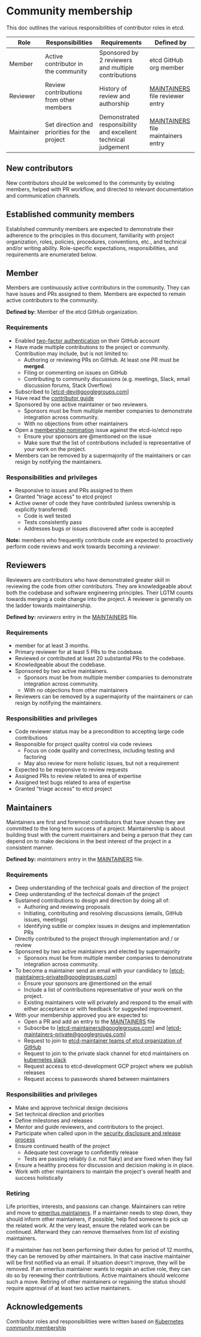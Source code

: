 # Community membership

This doc outlines the various responsibilities of contributor roles in etcd. 

| Role       | Responsibilities                             | Requirements                                                  | Defined by                           |
|------------|----------------------------------------------|---------------------------------------------------------------|--------------------------------------|
| Member     | Active contributor in the community          | Sponsored by 2 reviewers and multiple contributions           | etcd GitHub org member               |
| Reviewer   | Review contributions from other members      | History of review and authorship                              | [MAINTAINERS] file reviewer entry    |
| Maintainer | Set direction and priorities for the project | Demonstrated responsibility and excellent technical judgement | [MAINTAINERS] file maintainers entry |

## New contributors

New contributors should be welcomed to the community by existing members,
helped with PR workflow, and directed to relevant documentation and
communication channels.

## Established community members

Established community members are expected to demonstrate their adherence to the
principles in this document, familiarity with project organization, roles,
policies, procedures, conventions, etc., and technical and/or writing ability.
Role-specific expectations, responsibilities, and requirements are enumerated
below.

## Member

Members are continuously active contributors in the community.  They can have
issues and PRs assigned to them. Members are expected to remain active 
contributors to the community.

**Defined by:** Member of the etcd GitHub organization.

### Requirements

- Enabled [two-factor authentication] on their GitHub account
- Have made multiple contributions to the project or community.  Contribution may include, but is not limited to:
    - Authoring or reviewing PRs on GitHub. At least one PR must be **merged**.
    - Filing or commenting on issues on GitHub
    - Contributing to community discussions (e.g. meetings, Slack, email discussion
      forums, Stack Overflow)
- Subscribed to [etcd-dev@googlegroups.com]
- Have read the [contributor guide]
- Sponsored by one active maintainer or two reviewers.
    - Sponsors must be from multiple member companies to demonstrate integration across community.
    - With no objections from other maintainers
- Open a [membership nomination] issue against the etcd-io/etcd repo
    - Ensure your sponsors are @mentioned on the issue
    - Make sure that the list of contributions included is representative of your work on the project.
- Members can be removed by a supermajority of the maintainers or can resign by notifying
  the maintainers.

### Responsibilities and privileges

- Responsive to issues and PRs assigned to them
- Granted "triage access" to etcd project
- Active owner of code they have contributed (unless ownership is explicitly transferred)
    - Code is well tested
    - Tests consistently pass
    - Addresses bugs or issues discovered after code is accepted

**Note:** members who frequently contribute code are expected to proactively
perform code reviews and work towards becoming a *reviewer*.

## Reviewers

Reviewers are contributors who have demonstrated greater skill in
reviewing the code from other contributors. They are knowledgeable about both 
the codebase and software engineering principles. Their LGTM counts towards
merging a code change into the project. A reviewer is generally on the ladder towards
maintainership. 

**Defined by:** *reviewers* entry in the [MAINTAINERS] file.

### Requirements

- member for at least 3 months.
- Primary reviewer for at least 5 PRs to the codebase.
- Reviewed or contributed at least 20 substantial PRs to the codebase.
- Knowledgeable about the codebase.
- Sponsored by two active maintainers.
    - Sponsors must be from multiple member companies to demonstrate integration across community.
    - With no objections from other maintainers
- Reviewers can be removed by a supermajority of the maintainers or can resign by notifying
  the maintainers.

### Responsibilities and privileges

- Code reviewer status may be a precondition to accepting large code contributions
- Responsible for project quality control via code reviews
    - Focus on code quality and correctness, including testing and factoring
    - May also review for more holistic issues, but not a requirement
- Expected to be responsive to review requests
- Assigned PRs to review related to area of expertise
- Assigned test bugs related to area of expertise
- Granted "triage access" to etcd project

## Maintainers

Maintainers are first and foremost contributors that have shown they
are committed to the long term success of a project. Maintainership is about building
trust with the current maintainers and being a person that they can
depend on to make decisions in the best interest of the project in a consistent manner.

**Defined by:** *maintainers* entry in the [MAINTAINERS] file.

### Requirements

- Deep understanding of the technical goals and direction of the project
- Deep understanding of the technical domain of the project
- Sustained contributions to design and direction by doing all of:
    - Authoring and reviewing proposals
    - Initiating, contributing and resolving discussions (emails, GitHub issues, meetings)
    - Identifying subtle or complex issues in designs and implementation PRs
- Directly contributed to the project through implementation and / or review
- Sponsored by two active maintainers and elected by supermajority
    - Sponsors must be from multiple member companies to demonstrate integration across community.
- To become a maintainer send an email with your candidacy to [etcd-maintainers-private@googlegroups.com]
    - Ensure your sponsors are @mentioned on the email
    - Include a list of contributions representative of your work on the project.
    - Existing maintainers vote will privately and respond to the email with either acceptance or with feedback for suggested improvement.
- With your membership approved you are expected to:
  - Open a PR and add an entry to the [MAINTAINERS] file
  - Subscribe to [etcd-maintainers@googlegroups.com] and [etcd-maintainers-private@googlegroups.com]
  - Request to join to [etcd-maintainer teams of etcd organization of GitHub](https://github.com/orgs/etcd-io/teams/maintainers-etcd)
  - Request to join to the private slack channel for etcd maintainers on [kubernetes slack](http://slack.kubernetes.io/)
  - Request access to etcd-development GCP project where we publish releases
  - Request access to passwords shared between maintainers

### Responsibilities and privileges

- Make and approve technical design decisions
- Set technical direction and priorities
- Define milestones and releases
- Mentor and guide reviewers, and contributors to the project.
- Participate when called upon in the [security disclosure and release process]
- Ensure continued health of the project
    - Adequate test coverage to confidently release
    - Tests are passing reliably (i.e. not flaky) and are fixed when they fail
- Ensure a healthy process for discussion and decision making is in place.
- Work with other maintainers to maintain the project's overall health and success holistically

### Retiring

Life priorities, interests, and passions can change. Maintainers can retire and
move to [emeritus maintainers]. If a maintainer needs to step down, they should
inform other maintainers, if possible, help find someone to pick up the related
work. At the very least, ensure the related work can be continued. Afterward
they can remove themselves from list of existing maintainers.

If a maintainer has not been performing their duties for period of 12 months,
they can be removed by other maintainers. In that case inactive maintainer will
be first notified via an email. If situation doesn't improve, they will be
removed. If an emeritus maintainer wants to regain an active role, they can do
so by renewing their contributions. Active maintainers should welcome such a move.
Retiring of other maintainers or regaining the status should require approval
of at least two active maintainers.

## Acknowledgements

Contributor roles and responsibilities were written based on [Kubernetes community membership]

[MAINTAINERS]: /MAINTAINERS
[contributor guide]: /CONTRIBUTING.md
[membership nomination]:https://github.com/etcd-io/etcd/issues/new?assignees=&labels=area%2Fcommunity&template=membership-request.yml 
[Kubernetes community membership]: https://github.com/kubernetes/community/blob/master/community-membership.md
[emeritus maintainers]: /README.md#etcd-emeritus-maintainers
[security disclosure and release process]: /security/README.md
[two-factor authentication]: https://docs.github.com/en/authentication/securing-your-account-with-two-factor-authentication-2fa/about-two-factor-authentication
